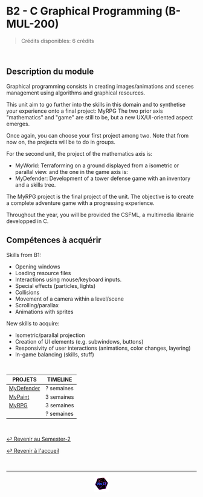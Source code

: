# B2 - C Graphical Programming  (B-MUL-200)

> Crédits disponibles: 6 crédits
<br>

## Description du module
Graphical programming consists in creating images/animations and scenes management using algorithms and graphical resources.

This unit aim to go further into the skills in this domain and to synthetise your experience onto a final project: MyRPG
The two prior axis "mathematics" and "game" are still to be, but a new UX/UI-oriented aspect emerges.

Once again, you can choose your first project among two.
Note that from now on, the projects will be to do in groups.

For the second unit, the project of the mathematics axis is:
- MyWorld: Terraforming on a ground displayed from a isometric or parallal view.
and the one in the game axis is:
- MyDefender: Development of a tower defense game with an inventory and a skills tree.

The MyRPG project is the final project of the unit. The objective is to create a complete adventure game with a progressing experience.

Throughout the year, you will be provided the CSFML, a multimedia librairie developped in C.

## Compétences à acquérir
Skills from B1:
- Opening windows
- Loading resource files
- Interactions using mouse/keyboard inputs.
- Special effects (particles, lights)
- Collisions
- Movement of a camera within a level/scene
- Scrolling/parallax
- Animations with sprites

New skills to acquire:
- Isometric/parallal projection
- Creation of UI elements (e.g. subwindows, buttons)
- Responsivity of user interactions (animations, color changes, layering)
- In-game balancing (skills, stuff)
<br>


<table align="center">
    <thead>
        <tr>
            <th>PROJETS</th>
            <th>TIMELINE</th>
        </tr>
    </thead>
    <tbody>
        <tr>
            <td><a href="https://github.com/Studio-17/Epitech-Subjects/tree/main/Semester-2/B-MUL-200/MyDefender/">MyDefender</a></td>
            <td align="center">? semaines</td>
        </tr>
        <tr>
            <td><a href="https://github.com/Studio-17/Epitech-Subjects/tree/main/Semester-2/B-MUL-200/MyPaint/">MyPaint</a></td>
            <td align="center">3 semaines</td>
        </tr>
        <tr>
            <td><a href="https://github.com/Studio-17/Epitech-Subjects/tree/main/Semester-2/B-MUL-200/MyRPG/">MyRPG</a></td>
            <td align="center">3 semaines</td>
        </tr>
        <tr>
            <td><a href="https://github.com/Studio-17/Epitech-Subjects/tree/main/Semester-2/B-MUL-200/MyWorld/"></a></td>
            <td align="center">? semaines</td>
        </tr>
    </tbody>
</table>
<br>

[↩️ Revenir au Semester-2](https://github.com/Studio-17/Epitech-Subjects/tree/main/Semester-2)

[↩️ Revenir à l'accueil](https://github.com/Studio-17/Epitech-Subjects)

<br>

---

<div align="center">

<a href="https://github.com/Studio-17" target="_blank"><img src="../../assets/voc17.gif" width="40"></a>

</div>